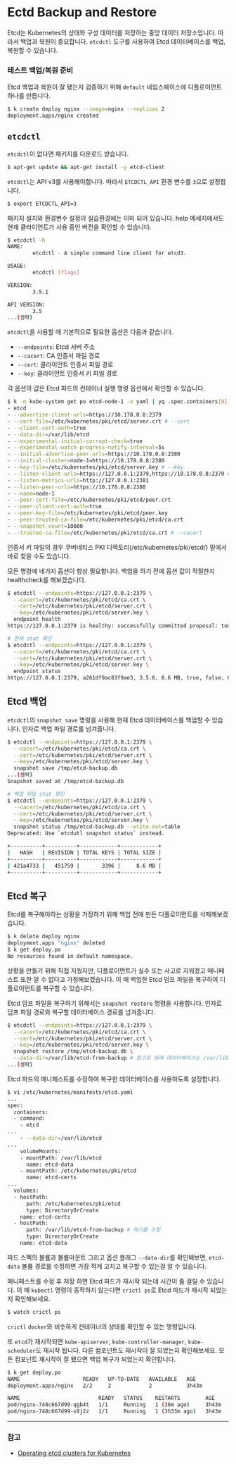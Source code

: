 # Ectd Backup and Restore

Etcd는 Kubernetes의 상태와 구성 데이터를 저장하는 중앙 데이터 저장소입니다. 따라서 백업과 복원이 중요합니다. `etcdctl` 도구를 사용하여 Etcd 데이터베이스를 백업, 복원할 수 있습니다.

### 테스트 백업/복원 준비
Etcd 백업과 복원이 잘 됐는지 검증하기 위해 `default` 네임스페이스에 디플로이먼트 하나를 만듭니다.

```sh
$ k create deploy nginx --image=nginx --replicas 2
deployment.apps/nginx created
```

## `etcdctl`

`etcdctl`이 없다면 패키지를 다운로드 받습니다.

```sh
$ apt-get update && apt-get install -y etcd-client
```

`etcdctl`는 API v3를 사용해야합니다. 따라서 `ETCDCTL_API` 환경 변수를 `3`으로 설정합니다.

```sh
$ export ETCDCTL_API=3
```

패키지 설치와 환경변수 설정이 실습환경에는 이미 되어 있습니다. help 메세지에서도 현재 클라이언트가 사용 중인 버전을 확인할 수 있습니다.

```sh
$ etcdctl -h
NAME:
        etcdctl - A simple command line client for etcd3.

USAGE:
        etcdctl [flags]

VERSION:
        3.5.1

API VERSION:
        3.5
...(생략)
```

`etcdctl`을 사용할 때 기본적으로 필요한 옵션은 다음과 같습니다.
- `--endpoints`: Etcd 서버 주소
- `--cacert`: CA 인증서 파일 경로
- `--cert`: 클라이언트 인증서 파일 경로
- `--key`: 클라이언트 인증서 키 파일 경로

각 옵션의 값은 Etcd 파드의 컨테이너 실행 명령 옵션에서 확인할 수 있습니다.
```sh
$ k -n kube-system get po etcd-node-1 -o yaml | yq .spec.containers[0].command
- etcd
- --advertise-client-urls=https://10.178.0.8:2379
- --cert-file=/etc/kubernetes/pki/etcd/server.crt # --cert
- --client-cert-auth=true
- --data-dir=/var/lib/etcd
- --experimental-initial-corrupt-check=true
- --experimental-watch-progress-notify-interval=5s
- --initial-advertise-peer-urls=https://10.178.0.8:2380
- --initial-cluster=node-1=https://10.178.0.8:2380
- --key-file=/etc/kubernetes/pki/etcd/server.key # --key
- --listen-client-urls=https://127.0.0.1:2379,https://10.178.0.8:2379 # --endpoints
- --listen-metrics-urls=http://127.0.0.1:2381
- --listen-peer-urls=https://10.178.0.8:2380
- --name=node-1
- --peer-cert-file=/etc/kubernetes/pki/etcd/peer.crt
- --peer-client-cert-auth=true
- --peer-key-file=/etc/kubernetes/pki/etcd/peer.key
- --peer-trusted-ca-file=/etc/kubernetes/pki/etcd/ca.crt
- --snapshot-count=10000
- --trusted-ca-file=/etc/kubernetes/pki/etcd/ca.crt # --cacert
```

인증서 키 파일의 경우 쿠버네티스 PKI 디렉토리(/etc/kubernetes/pki/etcd/) 밑에서 바로 찾을 수도 있습니다.

모든 명령에 네가지 옵션이 항상 필요합니다. 백업을 하기 전에 옵션 값이 적절한지 healthcheck를 해보겠습니다.

```sh
$ etcdctl --endpoints=https://127.0.0.1:2379 \
  --cacert=/etc/kubernetes/pki/etcd/ca.crt \
  --cert=/etc/kubernetes/pki/etcd/server.crt \
  --key=/etc/kubernetes/pki/etcd/server.key \
  endpoint health
https://127.0.0.1:2379 is healthy: successfully committed proposal: took = 17.944533ms

# 현재 stat 확인
$ etcdctl --endpoints=https://127.0.0.1:2379 \
  --cacert=/etc/kubernetes/pki/etcd/ca.crt \
  --cert=/etc/kubernetes/pki/etcd/server.crt \
  --key=/etc/kubernetes/pki/etcd/server.key \
  endpoint status
https://127.0.0.1:2379, a261df9ac83f9ae3, 3.5.6, 8.6 MB, true, false, 6, 489459, 489459,
```

## Etcd 백업
`etcdctl`의 `snapshot save` 명령을 사용해 현재 Etcd 데이터베이스를 백업할 수 있습니다. 인자로 백업 파일 경로를 넘겨줍니다.

```sh
$ etcdctl --endpoints=https://127.0.0.1:2379 \
  --cacert=/etc/kubernetes/pki/etcd/ca.crt \
  --cert=/etc/kubernetes/pki/etcd/server.crt \
  --key=/etc/kubernetes/pki/etcd/server.key \
  snapshot save /tmp/etcd-backup.db
...(생략)
Snapshot saved at /tmp/etcd-backup.db

# 백업 파일 stat 확인
$ etcdctl --endpoints=https://127.0.0.1:2379 \
  --cacert=/etc/kubernetes/pki/etcd/ca.crt \
  --cert=/etc/kubernetes/pki/etcd/server.crt \
  --key=/etc/kubernetes/pki/etcd/server.key \
  snapshot status /tmp/etcd-backup.db --write-out=table
Deprecated: Use `etcdutl snapshot status` instead.

+----------+----------+------------+------------+
|   HASH   | REVISION | TOTAL KEYS | TOTAL SIZE |
+----------+----------+------------+------------+
| 421a4733 |   451759 |       3396 |     8.6 MB |
+----------+----------+------------+------------+
```

## Etcd 복구
Etcd를 복구해야하는 상황을 가정하기 위해 백업 전에 만든 디플로이먼트를 삭제해보겠습니다.

```sh
$ k delete deploy nginx
deployment.apps "nginx" deleted
$ k get deploy,po
No resources found in default namespace.
```

상황을 만들기 위해 직접 지웠지만, 디플로이먼트가 실수 또는 사고로 지워졌고 매니페스트 또한 알 수 없다고 가정해보겠습니다. 이 때 백업한 Etcd 덤프 파일을 복구하여 디플로이먼트를 복구할 수 있습니다.

Etcd 덤프 파일을 복구하기 위해서는 `snapshot restore` 명령을 사용합니다. 인자로 덤프 파일 경로와 복구할 데이터베이스 경로를 넘겨줍니다.

```sh
$ etcdctl --endpoints=https://127.0.0.1:2379 \
  --cacert=/etc/kubernetes/pki/etcd/ca.crt \
  --cert=/etc/kubernetes/pki/etcd/server.crt \
  --key=/etc/kubernetes/pki/etcd/server.key \
  snapshot restore /tmp/etcd-backup.db \
  --data-dir=/var/lib/etcd-from-backup # 참고로 원래 데이터베이스는 /var/lib/etcd
...(생략)
```

Etcd 파드의 매니페스트를 수정하여 복구한 데이터베이스를 사용하도록 설정합니다.

```sh
$ vi /etc/kubernetes/manifests/etcd.yaml
...
spec:
  containers:
  - command:
    - etcd
...
    - --data-dir=/var/lib/etcd
...
    volumeMounts:
    - mountPath: /var/lib/etcd
      name: etcd-data
    - mountPath: /etc/kubernetes/pki/etcd
      name: etcd-certs
...
  volumes:
  - hostPath:
      path: /etc/kubernetes/pki/etcd
      type: DirectoryOrCreate
    name: etcd-certs
  - hostPath:
      path: /var/lib/etcd-from-backup # 여기를 수정
      type: DirectoryOrCreate
    name: etcd-data
```

파드 스펙의 볼륨과 볼륨마운트 그리고 옵션 플래그 `--data-dir`를 확인해보면, `etcd-data` 볼륨 경로를 수정하면 가장 적게 고치고 복구할 수 있는걸 알 수 있습니다.

매니페스트를 수정 후 저장 하면 Etcd 파드가 재시작 되는데 시간이 좀 걸릴 수 있습니다. 이 때 `kubectl` 명령이 동작하지 않는다면 `crictl ps`로 Etcd 파드가 재시작 되었는지 확인해보세요.

```sh
$ watch crictl ps
```

`crictl` `docker`와 비슷하게 컨테이너의 상태를 확인할 수 있는 명령입니다.

또 `etcd`가 재시작되면 `kube-apiserver`, `kube-controller-manager`, `kube-scheduler`도 재시작 됩니다. 다른 컴포넌트도 재시작이 잘 되었는지 확인해보세요. 모든 컴포넌트 재시작이 잘 됐으면 백업 복구가 되었는지 확인합니다.

```sh
$ k get deploy,po
NAME                    READY   UP-TO-DATE   AVAILABLE   AGE
deployment.apps/nginx   2/2     2            2           3h43m

NAME                         READY   STATUS    RESTARTS        AGE
pod/nginx-748c667d99-qgb4t   1/1     Running   1 (36m ago)     3h43m
pod/nginx-748c667d99-x8j2z   1/1     Running   1 (3h33m ago)   3h43m
```

---

### 참고
- [Operating etcd clusters for Kubernetes](https://kubernetes.io/docs/tasks/administer-cluster/configure-upgrade-etcd/)
